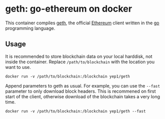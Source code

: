 geth: go-ethereum on docker
===========================

This container compiles [geth](https://github.com/ethereum/go-ethereum), the official [Ethereum](https://ethereum.org) client written in the [go](https://golang.org) programming language.

Usage
-----

It is recommended to store blockchain data on your local harddisk, not inside the container. Replace `/path/to/blockchain` with the location you want to use.

    docker run -v /path/to/blockchain:/blockchain yep1/geth

Append parameters to geth as usual. For example, you can use the `--fast` parameter to only download block headers. This is recommened on first start of the client, otherwise download of the blockchain takes a very long time.

    docker run -v /path/to/blockchain:/blockchain yep1/geth --fast

